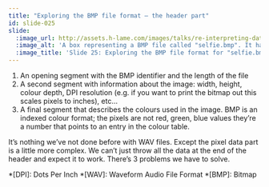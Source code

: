 ```yaml
---
title: "Exploring the BMP file format – the header part"
id: slide-025
slide:
  :image_url: http://assets.h-lame.com/images/talks/re-interpreting-data/rubyconf-2023/slides/017-stage-03.png
  :image_alt: 'A box representing a BMP file called "selfie.bmp". It has been split into two – the header part at the top, and the pixel data part at the bottom.  The header part has been split into three: the BMP Identifier & length at the top, the Image size & format details in the middle, the Colour table at the bottom. text: selfie.bmp; BMP Identifier & length; Image size & format details; Colour table; Pixel Data part'
  :image_title: 'Slide 25: Exploring the BMP file format for "selfie.bmp" – the data part'
---
```

1. An opening segment with the BMP identifier and the length of the file
2. A second segment with information about the image: width, height, colour depth, DPI resolution (e.g. if you want to print the bitmap out this scales pixels to inches), etc…
3. A final segment that describes the colours used in the image. BMP is an indexed colour format; the pixels are not red, green, blue values they’re a number that points to an entry in the colour table.

It’s nothing we’ve not done before with WAV files.  Except the pixel data part is a little more complex.  We can’t just throw all the data at the end of the header and expect it to work.  There’s 3 problems we have to solve.

*[DPI]: Dots Per Inch
*[WAV]: Waveform Audio File Format
*[BMP]: Bitmap
